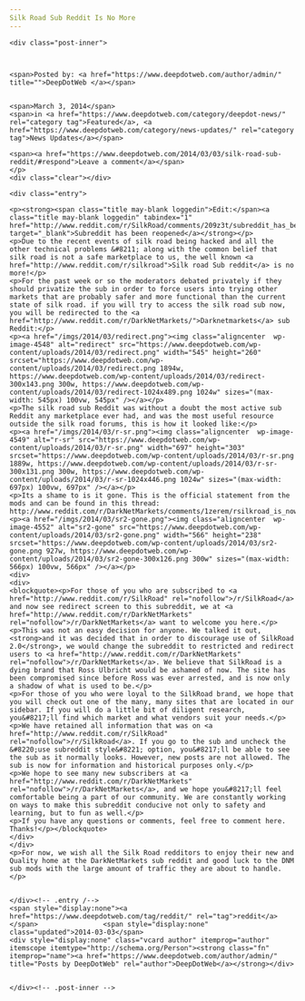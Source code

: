 ```yaml
---
Silk Road Sub Reddit Is No More
---
```

<article class="post-listing post-4547 post type-post status-publish format-standard has-post-thumbnail hentry  tag-reddit tag-road tag-silk">
    
    <div class="post-inner">
    
    
        
    <span>Posted by: <a href="https://www.deepdotweb.com/author/admin/" title="">DeepDotWeb </a></span>
    
    
    <span>March 3, 2014</span>
    <span>in <a href="https://www.deepdotweb.com/category/deepdot-news/" rel="category tag">Featured</a>, <a href="https://www.deepdotweb.com/category/news-updates/" rel="category tag">News Updates</a></span>
    
    <span><a href="https://www.deepdotweb.com/2014/03/03/silk-road-sub-reddit/#respond">Leave a comment</a></span>
    </p>
    <div class="clear"></div>
    
    <div class="entry">
    
    <p><strong><span class="title may-blank loggedin">Edit:</span><a class="title may-blank loggedin" tabindex="1" href="http://www.reddit.com/r/SilkRoad/comments/209z3t/subreddit_has_been_reopened/" target="_blank">Subreddit has been reopened</a></strong></p>
    <p>Due to the recent events of silk road being hacked and all the other technical problems &#8211; along with the common belief that silk road is not a safe marketplace to us, the well known <a href="http://www.reddit.com/r/silkroad">Silk road Sub reddit</a> is no more!</p>
    <p>For the past week or so the moderators debated privately if they should privatize the sub in order to force users into trying other markets that are probably safer and more functional than the current state of silk road. if you will try to access the silk road sub now, you will be redirected to the <a href="http://www.reddit.com/r/DarkNetMarkets/">Darknetmarkets</a> sub Reddit:</p>
    <p><a href="/imgs/2014/03/redirect.png"><img class="aligncenter  wp-image-4548" alt="redirect" src="https://www.deepdotweb.com/wp-content/uploads/2014/03/redirect.png" width="545" height="260" srcset="https://www.deepdotweb.com/wp-content/uploads/2014/03/redirect.png 1894w, https://www.deepdotweb.com/wp-content/uploads/2014/03/redirect-300x143.png 300w, https://www.deepdotweb.com/wp-content/uploads/2014/03/redirect-1024x489.png 1024w" sizes="(max-width: 545px) 100vw, 545px" /></a></p>
    <p>The silk road sub Reddit was without a doubt the most active sub Reddit any marketplace ever had, and was the most useful resource outside the silk road forums, this is how it looked like:</p>
    <p><a href="/imgs/2014/03/r-sr.png"><img class="aligncenter  wp-image-4549" alt="r-sr" src="https://www.deepdotweb.com/wp-content/uploads/2014/03/r-sr.png" width="697" height="303" srcset="https://www.deepdotweb.com/wp-content/uploads/2014/03/r-sr.png 1889w, https://www.deepdotweb.com/wp-content/uploads/2014/03/r-sr-300x131.png 300w, https://www.deepdotweb.com/wp-content/uploads/2014/03/r-sr-1024x446.png 1024w" sizes="(max-width: 697px) 100vw, 697px" /></a></p>
    <p>Its a shame to is it gone. This is the official statement from the mods and can be found in this thread: http://www.reddit.com/r/DarkNetMarkets/comments/1zerem/rsilkroad_is_now_restricted_welcome_to/</p>
    <p><a href="/imgs/2014/03/sr2-gone.png"><img class="aligncenter  wp-image-4552" alt="sr2-gone" src="https://www.deepdotweb.com/wp-content/uploads/2014/03/sr2-gone.png" width="566" height="238" srcset="https://www.deepdotweb.com/wp-content/uploads/2014/03/sr2-gone.png 927w, https://www.deepdotweb.com/wp-content/uploads/2014/03/sr2-gone-300x126.png 300w" sizes="(max-width: 566px) 100vw, 566px" /></a></p>
    <div>
    <div>
    <blockquote><p>For those of you who are subscribed to <a href="http://www.reddit.com/r/SilkRoad" rel="nofollow">/r/SilkRoad</a> and now see redirect screen to this subreddit, we at <a href="http://www.reddit.com/r/DarkNetMarkets" rel="nofollow">/r/DarkNetMarkets</a> want to welcome you here.</p>
    <p>This was not an easy decision for anyone. We talked it out, <strong>and it was decided that in order to discourage use of SilkRoad 2.0</strong>, we would change the subreddit to restricted and redirect users to <a href="http://www.reddit.com/r/DarkNetMarkets" rel="nofollow">/r/DarkNetMarkets</a>. We believe that SilkRoad is a dying brand that Ross Ulbricht would be ashamed of now. The site has been compromised since before Ross was ever arrested, and is now only a shadow of what is used to be.</p>
    <p>For those of you who were loyal to the SilkRoad brand, we hope that you will check out one of the many, many sites that are located in our sidebar. If you will do a little bit of diligent research, you&#8217;ll find which market and what vendors suit your needs.</p>
    <p>We have retained all information that was on <a href="http://www.reddit.com/r/SilkRoad" rel="nofollow">/r/SilkRoad</a>. If you go to the sub and uncheck the &#8220;use subreddit style&#8221; option, you&#8217;ll be able to see the sub as it normally looks. However, new posts are not allowed. The sub is now for information and historical purposes only.</p>
    <p>We hope to see many new subscribers at <a href="http://www.reddit.com/r/DarkNetMarkets" rel="nofollow">/r/DarkNetMarkets</a>, and we hope you&#8217;ll feel comfortable being a part of our community. We are constantly working on ways to make this subreddit conducive not only to safety and learning, but to fun as well.</p>
    <p>If you have any questions or comments, feel free to comment here. Thanks!</p></blockquote>
    </div>
    </div>
    <p>For now, we wish all the Silk Road redditors to enjoy their new and Quality home at the DarkNetMarkets sub reddit and good luck to the DNM sub mods with the large amount of traffic they are about to handle.</p>
    
    
    </div><!-- .entry /-->
    <span style="display:none"><a href="https://www.deepdotweb.com/tag/reddit/" rel="tag">reddit</a> </span>				<span style="display:none" class="updated">2014-03-03</span>
    <div style="display:none" class="vcard author" itemprop="author" itemscope itemtype="http://schema.org/Person"><strong class="fn" itemprop="name"><a href="https://www.deepdotweb.com/author/admin/" title="Posts by DeepDotWeb" rel="author">DeepDotWeb</a></strong></div>
    
    
    </div><!-- .post-inner -->
</article><!-- .post-listing -->

